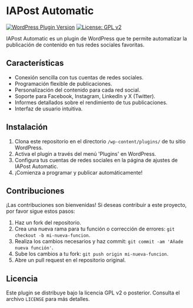 # IAPost Automatic

[![WordPress Plugin Version](https://img.shields.io/wordpress/plugin/v/iapost-automatic.svg?style=flat-square)](https://wordpress.org/plugins/iapost-automatic/)
[![License: GPL v2](https://img.shields.io/badge/License-GPL%20v2-blue.svg?style=flat-square)](https://www.gnu.org/licenses/gpl-2.0.html)

IAPost Automatic es un plugin de WordPress que te permite automatizar la publicación de contenido en tus redes sociales favoritas.

## Características

* Conexión sencilla con tus cuentas de redes sociales.
* Programación flexible de publicaciones.
* Personalización del contenido para cada red social.
* Soporte para Facebook, Instagram, LinkedIn y X (Twitter).
* Informes detallados sobre el rendimiento de tus publicaciones.
* Interfaz de usuario intuitiva.

## Instalación

1. Clona este repositorio en el directorio `/wp-content/plugins/` de tu sitio WordPress.
2. Activa el plugin a través del menú 'Plugins' en WordPress.
3. Configura tus cuentas de redes sociales en la página de ajustes de IAPost Automatic.
4. ¡Comienza a programar y publicar automáticamente!

## Contribuciones

¡Las contribuciones son bienvenidas! Si deseas contribuir a este proyecto, por favor sigue estos pasos:

1. Haz un fork del repositorio.
2. Crea una nueva rama para tu función o corrección de errores: `git checkout -b mi-nueva-funcion`.
3. Realiza los cambios necesarios y haz commit: `git commit -am 'Añade nueva función'`.
4. Sube los cambios a tu fork: `git push origin mi-nueva-funcion`.
5. Abre un pull request en el repositorio original.

## Licencia

Este plugin se distribuye bajo la licencia GPL v2 o posterior. Consulta el archivo `LICENSE` para más detalles.
